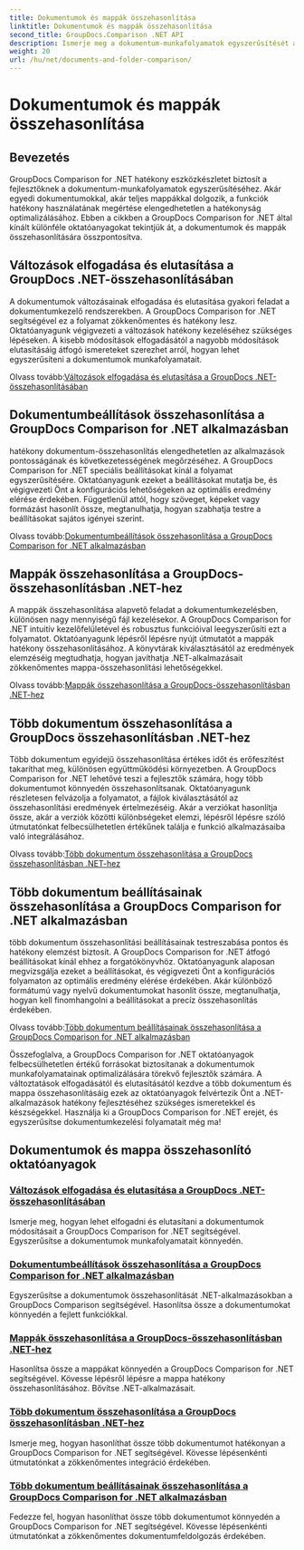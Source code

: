 ```yaml
---
title: Dokumentumok és mappák összehasonlítása
linktitle: Dokumentumok és mappák összehasonlítása
second_title: GroupDocs.Comparison .NET API
description: Ismerje meg a dokumentum-munkafolyamatok egyszerűsítését a GroupDocs Comparison for .NET oktatóanyagok segítségével. Fogadja el, utasítsa el a változtatásokat, és könnyedén hasonlítsa össze a dokumentumokat és mappákat.
weight: 20
url: /hu/net/documents-and-folder-comparison/
---
```


# Dokumentumok és mappák összehasonlítása

## Bevezetés

GroupDocs Comparison for .NET hatékony eszközkészletet biztosít a fejlesztőknek a dokumentum-munkafolyamatok egyszerűsítéséhez. Akár egyedi dokumentumokkal, akár teljes mappákkal dolgozik, a funkciók hatékony használatának megértése elengedhetetlen a hatékonyság optimalizálásához. Ebben a cikkben a GroupDocs Comparison for .NET által kínált különféle oktatóanyagokat tekintjük át, a dokumentumok és mappák összehasonlítására összpontosítva.

## Változások elfogadása és elutasítása a GroupDocs .NET-összehasonlításában

A dokumentumok változásainak elfogadása és elutasítása gyakori feladat a dokumentumkezelő rendszerekben. A GroupDocs Comparison for .NET segítségével ez a folyamat zökkenőmentes és hatékony lesz. Oktatóanyagunk végigvezeti a változások hatékony kezeléséhez szükséges lépéseken. A kisebb módosítások elfogadásától a nagyobb módosítások elutasításáig átfogó ismereteket szerezhet arról, hogyan lehet egyszerűsíteni a dokumentumok munkafolyamatait.

 Olvass tovább:[Változások elfogadása és elutasítása a GroupDocs .NET-összehasonlításában](./accept-reject-changes-dotnet/)

## Dokumentumbeállítások összehasonlítása a GroupDocs Comparison for .NET alkalmazásban

hatékony dokumentum-összehasonlítás elengedhetetlen az alkalmazások pontosságának és következetességének megőrzéséhez. A GroupDocs Comparison for .NET speciális beállításokat kínál a folyamat egyszerűsítésére. Oktatóanyagunk ezeket a beállításokat mutatja be, és végigvezeti Önt a konfigurációs lehetőségeken az optimális eredmény elérése érdekében. Függetlenül attól, hogy szöveget, képeket vagy formázást hasonlít össze, megtanulhatja, hogyan szabhatja testre a beállításokat sajátos igényei szerint.

 Olvass tovább:[Dokumentumbeállítások összehasonlítása a GroupDocs Comparison for .NET alkalmazásban](./compare-documents-settings-dotnet/)

## Mappák összehasonlítása a GroupDocs-összehasonlításban .NET-hez

A mappák összehasonlítása alapvető feladat a dokumentumkezelésben, különösen nagy mennyiségű fájl kezelésekor. A GroupDocs Comparison for .NET intuitív kezelőfelületével és robusztus funkcióival leegyszerűsíti ezt a folyamatot. Oktatóanyagunk lépésről lépésre nyújt útmutatót a mappák hatékony összehasonlításához. A könyvtárak kiválasztásától az eredmények elemzéséig megtudhatja, hogyan javíthatja .NET-alkalmazásait zökkenőmentes mappa-összehasonlítási lehetőségekkel.

 Olvass tovább:[Mappák összehasonlítása a GroupDocs-összehasonlításban .NET-hez](./compare-folders-dotnet/)

## Több dokumentum összehasonlítása a GroupDocs összehasonlításban .NET-hez

Több dokumentum egyidejű összehasonlítása értékes időt és erőfeszítést takaríthat meg, különösen együttműködési környezetben. A GroupDocs Comparison for .NET lehetővé teszi a fejlesztők számára, hogy több dokumentumot könnyedén összehasonlítsanak. Oktatóanyagunk részletesen felvázolja a folyamatot, a fájlok kiválasztásától az összehasonlítási eredmények értelmezéséig. Akár a verziókat hasonlítja össze, akár a verziók közötti különbségeket elemzi, lépésről lépésre szóló útmutatónkat felbecsülhetetlen értékűnek találja e funkció alkalmazásaiba való integrálásához.

 Olvass tovább:[Több dokumentum összehasonlítása a GroupDocs összehasonlításban .NET-hez](./compare-multiple-documents-dotnet/)

## Több dokumentum beállításainak összehasonlítása a GroupDocs Comparison for .NET alkalmazásban

több dokumentum összehasonlítási beállításainak testreszabása pontos és hatékony elemzést biztosít. A GroupDocs Comparison for .NET átfogó beállításokat kínál ehhez a forgatókönyvhöz. Oktatóanyagunk alaposan megvizsgálja ezeket a beállításokat, és végigvezeti Önt a konfigurációs folyamaton az optimális eredmény elérése érdekében. Akár különböző formátumú vagy nyelvű dokumentumokat hasonlít össze, megtanulhatja, hogyan kell finomhangolni a beállításokat a precíz összehasonlítás érdekében.

 Olvass tovább:[Több dokumentum beállításainak összehasonlítása a GroupDocs Comparison for .NET alkalmazásban](./compare-multiple-documents-settings-dotnet/)

Összefoglalva, a GroupDocs Comparison for .NET oktatóanyagok felbecsülhetetlen értékű forrásokat biztosítanak a dokumentumok munkafolyamatainak optimalizálására törekvő fejlesztők számára. A változtatások elfogadásától és elutasításától kezdve a több dokumentum és mappa összehasonlításáig ezek az oktatóanyagok felvértezik Önt a .NET-alkalmazások hatékony fejlesztéséhez szükséges ismeretekkel és készségekkel. Használja ki a GroupDocs Comparison for .NET erejét, és egyszerűsítse dokumentumkezelési folyamatait még ma!
## Dokumentumok és mappa összehasonlító oktatóanyagok
### [Változások elfogadása és elutasítása a GroupDocs .NET-összehasonlításában](./accept-reject-changes-dotnet/)
Ismerje meg, hogyan lehet elfogadni és elutasítani a dokumentumok módosításait a GroupDocs Comparison for .NET segítségével. Egyszerűsítse a dokumentumok munkafolyamatait könnyedén.
### [Dokumentumbeállítások összehasonlítása a GroupDocs Comparison for .NET alkalmazásban](./compare-documents-settings-dotnet/)
Egyszerűsítse a dokumentumok összehasonlítását .NET-alkalmazásokban a GroupDocs Comparison segítségével. Hasonlítsa össze a dokumentumokat könnyedén a fejlett funkciókkal.
### [Mappák összehasonlítása a GroupDocs-összehasonlításban .NET-hez](./compare-folders-dotnet/)
Hasonlítsa össze a mappákat könnyedén a GroupDocs Comparison for .NET segítségével. Kövesse lépésről lépésre a mappa hatékony összehasonlításához. Bővítse .NET-alkalmazásait.
### [Több dokumentum összehasonlítása a GroupDocs összehasonlításban .NET-hez](./compare-multiple-documents-dotnet/)
Ismerje meg, hogyan hasonlíthat össze több dokumentumot hatékonyan a GroupDocs Comparison for .NET segítségével. Kövesse lépésenkénti útmutatónkat a zökkenőmentes integráció érdekében.
### [Több dokumentum beállításainak összehasonlítása a GroupDocs Comparison for .NET alkalmazásban](./compare-multiple-documents-settings-dotnet/)
Fedezze fel, hogyan hasonlíthat össze több dokumentumot könnyedén a GroupDocs Comparison for .NET segítségével. Kövesse lépésenkénti útmutatónkat a zökkenőmentes dokumentumfeldolgozás érdekében.